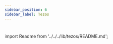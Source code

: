 ```yaml
---
sidebar_position: 6
sidebar_label: Tezos
---
```

#

import Readme from '../../../lib/tezos/README.md';

<Readme />
